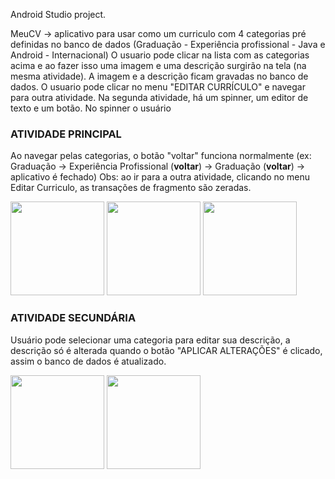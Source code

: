 Android Studio project.

MeuCV -> aplicativo para usar como um curriculo com 4 categorias pré definidas no banco de dados
(Graduação - Experiência profissional - Java e Android - Internacional)
O usuario pode clicar na lista com as categorias acima e ao fazer isso uma imagem e uma descrição surgirão na tela (na mesma atividade).
A imagem e a descrição ficam gravadas no banco de dados. O usuario pode clicar no menu "EDITAR CURRÍCULO" e navegar para outra atividade.
Na segunda atividade, há um spinner, um editor de texto e um botão. No spinner o usuário

### ATIVIDADE PRINCIPAL
Ao navegar pelas categorias, o botão "voltar" funciona normalmente (ex: Graduação -> Experiência Profissional (**voltar**) -> Graduação (**voltar**) -> aplicativo é fechado) Obs: ao ir para a outra atividade, clicando no menu Editar Curriculo, as transações de fragmento são zeradas.

<img src="https://user-images.githubusercontent.com/38297512/39089154-6f500c4e-458e-11e8-8fea-ccc4d4ba2cb1.png" width="150"> <img src="https://user-images.githubusercontent.com/38297512/39089259-d3ca32c4-4590-11e8-855c-87fa481d39b4.png" width="150"> <img src="https://user-images.githubusercontent.com/38297512/39089267-2ebd9036-4591-11e8-9c1f-9ca87ce35931.png" width="150">

### ATIVIDADE SECUNDÁRIA
Usuário pode selecionar uma categoria para editar sua descrição, a descrição só é alterada quando o botão "APLICAR ALTERAÇÕES" é clicado, assim o banco de dados é atualizado.

<img src="https://user-images.githubusercontent.com/38297512/39089288-db425ddc-4591-11e8-8d10-e985559af0de.png" width="150"> <img src="https://user-images.githubusercontent.com/38297512/39089300-ff54dd1c-4591-11e8-8d92-765924d2a5b8.png" width="150">
